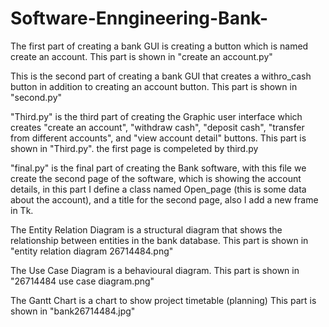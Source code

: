 # Software-Enngineering-Bank-

The first part of creating a bank GUI is creating a button which is named create an account. This part is shown in "create an account.py"

This is the second part of creating a bank GUI that creates a withro_cash button in addition to creating an account button. This part is shown in "second.py"

"Third.py" is the third part of creating the Graphic user interface which creates "create an account", "withdraw cash",  "deposit cash", "transfer from different accounts", and "view account detail" buttons. This part is shown in "Third.py".    the first page is compeleted by third.py

"final.py" is the final part of creating the Bank software, with this file we create the second page of the software, which is showing the account details, in this part I define a class named Open_page (this is some data about the account), and a title for the second page, also I add a new frame in Tk.


The Entity Relation Diagram is a structural diagram that shows the relationship between entities in the bank database. This part is shown in "entity relation diagram 26714484.png"

The Use Case Diagram is a behavioural diagram. This part is shown in "26714484 use case diagram.png"

The Gantt Chart is a chart to show project timetable (planning) This part is shown in "bank26714484.jpg"
